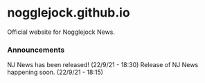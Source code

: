 # nogglejock.github.io
Official website for Nogglejock News.

### Announcements
NJ News has been released! (22/9/21 - 18:30)
Release of NJ News happening soon. (22/9/21 - 18:15)
